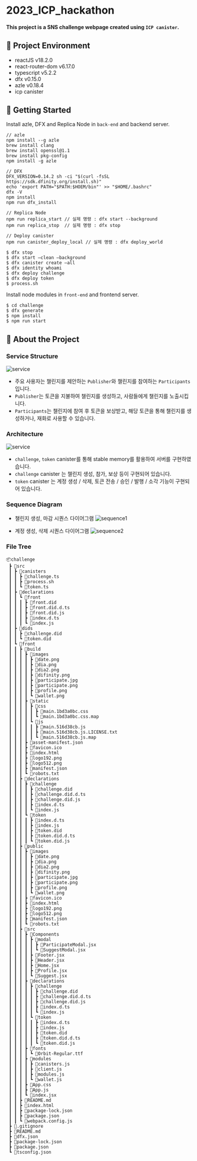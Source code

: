# 2023_ICP_hackathon

#### This project is a SNS challenge webpage created using `ICP canister`.

## 📖 Project Environment

-   reactJS v18.2.0
-   react-router-dom v6.17.0
-   typescript v5.2.2
-   dfx v0.15.0
-   azle v0.18.4
-   icp canister

## 🧰 Getting Started

Install azle, DFX and Replica Node in `back-end` and backend server.

```
// azle
npm install --g azle
brew install clang
brew install openssl@1.1
brew install pkg-config
npm install -g azle

// DFX
DFX_VERSION=0.14.2 sh -ci "$(curl -fsSL https://sdk.dfinity.org/install.sh)"
echo 'export PATH="$PATH:$HOEM/bin"' >> "$HOME/.bashrc"
dfx -V
npm install
npm run dfx_install

// Replica Node
npm run replica_start // 실제 명령 : dfx start --background
npm run replica_stop  // 실제 명령 : dfx stop

// Deploy canister
npm run canister_deploy_local // 실제 명령 : dfx deploy_world
```

```
$ dfx stop
$ dfx start —clean —background
$ dfx canister create —all
$ dfx identity whoami
$ dfx deploy challenge
$ dfx deploy token
$ process.sh
```

Install node modules in `front-end` and frontend server.

```
$ cd challenge
$ dfx generate
$ npm install
$ npm run start
```

## 🌟 About the Project

### Service Structure

![service](.frontend_exam/assets/service.png)

-   주요 사용자는 챌린지를 제안하는 `Publisher`와 챌린지를 참여하는 `Participants`입니다.
-   `Publisher`는 토큰을 지불하여 챌린지를 생성하고, 사람들에게 챌린지를 노출시킵니다.
-   `Participants`는 챌린지에 참여 후 토큰을 보상받고, 해당 토큰을 통해 챌린지를 생성하거나, 재화로 사용할 수 있습니다.

### Architecture

![service](.frontend_exam/assets/architecture.png)

-   `challenge`, `token` canister를 통해 stable memory를 활용하여 서버를 구현하였습니다.
-   `challenge` canister 는 챌린지 생성, 참가, 보상 등이 구현되어 있습니다.
-   `token` canister 는 계정 생성 / 삭제, 토큰 전송 / 승인 / 발행 / 소각 기능이 구현되어 있습니다.

### Sequence Diagram

-   챌린지 생성, 마감 시퀀스 다이어그램
    ![sequence1](.frontend_exam/assets/sequence1.png)

-   계정 생성, 삭제 시퀀스 다이어그램
    ![sequence2](.frontend_exam/assets/sequence4.png)

### File Tree

```
📦challenge
 ┣ 📂src
 ┃ ┣ 📂canisters
 ┃ ┃ ┣ 📜challenge.ts
 ┃ ┃ ┣ 📜process.sh
 ┃ ┃ ┗ 📜token.ts
 ┃ ┣ 📂declarations
 ┃ ┃ ┗ 📂front
 ┃ ┃ ┃ ┣ 📜front.did
 ┃ ┃ ┃ ┣ 📜front.did.d.ts
 ┃ ┃ ┃ ┣ 📜front.did.js
 ┃ ┃ ┃ ┣ 📜index.d.ts
 ┃ ┃ ┃ ┗ 📜index.js
 ┃ ┣ 📂dids
 ┃ ┃ ┣ 📜challenge.did
 ┃ ┃ ┗ 📜token.did
 ┃ ┗ 📂front
 ┃ ┃ ┣ 📂build
 ┃ ┃ ┃ ┣ 📂images
 ┃ ┃ ┃ ┃ ┣ 📜date.png
 ┃ ┃ ┃ ┃ ┣ 📜dia.png
 ┃ ┃ ┃ ┃ ┣ 📜dia2.png
 ┃ ┃ ┃ ┃ ┣ 📜difinity.png
 ┃ ┃ ┃ ┃ ┣ 📜participate.jpg
 ┃ ┃ ┃ ┃ ┣ 📜participate.png
 ┃ ┃ ┃ ┃ ┣ 📜profile.png
 ┃ ┃ ┃ ┃ ┗ 📜wallet.png
 ┃ ┃ ┃ ┣ 📂static
 ┃ ┃ ┃ ┃ ┣ 📂css
 ┃ ┃ ┃ ┃ ┃ ┣ 📜main.1bd3a0bc.css
 ┃ ┃ ┃ ┃ ┃ ┗ 📜main.1bd3a0bc.css.map
 ┃ ┃ ┃ ┃ ┗ 📂js
 ┃ ┃ ┃ ┃ ┃ ┣ 📜main.516d38cb.js
 ┃ ┃ ┃ ┃ ┃ ┣ 📜main.516d38cb.js.LICENSE.txt
 ┃ ┃ ┃ ┃ ┃ ┗ 📜main.516d38cb.js.map
 ┃ ┃ ┃ ┣ 📜asset-manifest.json
 ┃ ┃ ┃ ┣ 📜favicon.ico
 ┃ ┃ ┃ ┣ 📜index.html
 ┃ ┃ ┃ ┣ 📜logo192.png
 ┃ ┃ ┃ ┣ 📜logo512.png
 ┃ ┃ ┃ ┣ 📜manifest.json
 ┃ ┃ ┃ ┗ 📜robots.txt
 ┃ ┃ ┣ 📂declarations
 ┃ ┃ ┃ ┣ 📂challenge
 ┃ ┃ ┃ ┃ ┣ 📜challenge.did
 ┃ ┃ ┃ ┃ ┣ 📜challenge.did.d.ts
 ┃ ┃ ┃ ┃ ┣ 📜challenge.did.js
 ┃ ┃ ┃ ┃ ┣ 📜index.d.ts
 ┃ ┃ ┃ ┃ ┗ 📜index.js
 ┃ ┃ ┃ ┗ 📂token
 ┃ ┃ ┃ ┃ ┣ 📜index.d.ts
 ┃ ┃ ┃ ┃ ┣ 📜index.js
 ┃ ┃ ┃ ┃ ┣ 📜token.did
 ┃ ┃ ┃ ┃ ┣ 📜token.did.d.ts
 ┃ ┃ ┃ ┃ ┗ 📜token.did.js
 ┃ ┃ ┣ 📂public
 ┃ ┃ ┃ ┣ 📂images
 ┃ ┃ ┃ ┃ ┣ 📜date.png
 ┃ ┃ ┃ ┃ ┣ 📜dia.png
 ┃ ┃ ┃ ┃ ┣ 📜dia2.png
 ┃ ┃ ┃ ┃ ┣ 📜difinity.png
 ┃ ┃ ┃ ┃ ┣ 📜participate.jpg
 ┃ ┃ ┃ ┃ ┣ 📜participate.png
 ┃ ┃ ┃ ┃ ┣ 📜profile.png
 ┃ ┃ ┃ ┃ ┗ 📜wallet.png
 ┃ ┃ ┃ ┣ 📜favicon.ico
 ┃ ┃ ┃ ┣ 📜index.html
 ┃ ┃ ┃ ┣ 📜logo192.png
 ┃ ┃ ┃ ┣ 📜logo512.png
 ┃ ┃ ┃ ┣ 📜manifest.json
 ┃ ┃ ┃ ┗ 📜robots.txt
 ┃ ┃ ┣ 📂src
 ┃ ┃ ┃ ┣ 📂Components
 ┃ ┃ ┃ ┃ ┣ 📂modal
 ┃ ┃ ┃ ┃ ┃ ┣ 📜ParticipateModal.jsx
 ┃ ┃ ┃ ┃ ┃ ┗ 📜SuggestModal.jsx
 ┃ ┃ ┃ ┃ ┣ 📜Footer.jsx
 ┃ ┃ ┃ ┃ ┣ 📜Header.jsx
 ┃ ┃ ┃ ┃ ┣ 📜Home.jsx
 ┃ ┃ ┃ ┃ ┣ 📜Profile.jsx
 ┃ ┃ ┃ ┃ ┗ 📜Suggest.jsx
 ┃ ┃ ┃ ┣ 📂declarations
 ┃ ┃ ┃ ┃ ┣ 📂challenge
 ┃ ┃ ┃ ┃ ┃ ┣ 📜challenge.did
 ┃ ┃ ┃ ┃ ┃ ┣ 📜challenge.did.d.ts
 ┃ ┃ ┃ ┃ ┃ ┣ 📜challenge.did.js
 ┃ ┃ ┃ ┃ ┃ ┣ 📜index.d.ts
 ┃ ┃ ┃ ┃ ┃ ┗ 📜index.js
 ┃ ┃ ┃ ┃ ┗ 📂token
 ┃ ┃ ┃ ┃ ┃ ┣ 📜index.d.ts
 ┃ ┃ ┃ ┃ ┃ ┣ 📜index.js
 ┃ ┃ ┃ ┃ ┃ ┣ 📜token.did
 ┃ ┃ ┃ ┃ ┃ ┣ 📜token.did.d.ts
 ┃ ┃ ┃ ┃ ┃ ┗ 📜token.did.js
 ┃ ┃ ┃ ┣ 📂fonts
 ┃ ┃ ┃ ┃ ┗ 📜Orbit-Regular.ttf
 ┃ ┃ ┃ ┣ 📂modules
 ┃ ┃ ┃ ┃ ┣ 📜canisters.js
 ┃ ┃ ┃ ┃ ┣ 📜client.js
 ┃ ┃ ┃ ┃ ┣ 📜modules.js
 ┃ ┃ ┃ ┃ ┗ 📜wallet.js
 ┃ ┃ ┃ ┣ 📜App.css
 ┃ ┃ ┃ ┣ 📜App.js
 ┃ ┃ ┃ ┗ 📜index.jsx
 ┃ ┃ ┣ 📜README.md
 ┃ ┃ ┣ 📜index.html
 ┃ ┃ ┣ 📜package-lock.json
 ┃ ┃ ┣ 📜package.json
 ┃ ┃ ┗ 📜webpack.config.js
 ┣ 📜.gitignore
 ┣ 📜README.md
 ┣ 📜dfx.json
 ┣ 📜package-lock.json
 ┣ 📜package.json
 ┗ 📜tsconfig.json
```

